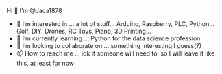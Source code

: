  Hi 👋 I’m @Jaca1878
- 👀 I’m interested in ... a lot of stuff... Arduino, Raspberry, PLC, Python... Golf, DIY, Drones, RC Toys, Piano, 3D Printing...
- 🌱 I’m currently learning ... Python for the data science profession
- 💞️ I’m looking to collaborate on ... something interesting I guess(?)
- 📫 How to reach me ... idk if someone will need to, so I will leave it like this, at least for now
